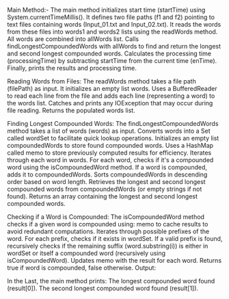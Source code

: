 Main Method:-
The main method initializes start time (startTime) using System.currentTimeMillis().
It defines two file paths (f1 and f2) pointing to text files containing words (Input_01.txt and Input_02.txt).
It reads the words from these files into words1 and words2 lists using the readWords method.
All words are combined into allWords list. Calls findLongestCompoundedWords with allWords to find and return the longest and second longest compounded words.
Calculates the processing time (processingTime) by subtracting startTime from the current time (enTime).
Finally, prints the results and processing time.

Reading Words from Files:
The readWords method takes a file path (filePath) as input.
It initializes an empty list words.
Uses a BufferedReader to read each line from the file and adds each line (representing a word) to the words list.
Catches and prints any IOException that may occur during file reading.
Returns the populated words list.

Finding Longest Compounded Words:
The findLongestCompoundedWords method takes a list of words (words) as input.
Converts words into a Set called wordSet to facilitate quick lookup operations.
Initializes an empty list compoundedWords to store found compounded words.
Uses a HashMap called memo to store previously computed results for efficiency.
Iterates through each word in words.
For each word, checks if it's a compounded word using the isCompoundedWord method.
If a word is compounded, adds it to compoundedWords.
Sorts compoundedWords in descending order based on word length.
Retrieves the longest and second longest compounded words from compoundedWords (or empty strings if not found).
Returns an array containing the longest and second longest compounded words.

Checking if a Word is Compounded:
The isCompoundedWord method checks if a given word is compounded using:
memo to cache results to avoid redundant computations.
Iterates through possible prefixes of the word.
For each prefix, checks if it exists in wordSet.
If a valid prefix is found, recursively checks if the remaining suffix (word.substring(i)) is either in wordSet or itself a compounded word (recursively using isCompoundedWord).
Updates memo with the result for each word.
Returns true if word is compounded, false otherwise.
Output:

In the Last, the main method prints:
The longest compounded word found (result[0]).
The second longest compounded word found (result[1]).
